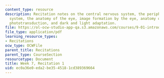 ```yaml
---
content_type: resource
description: Recitation notes on the central nervous system, the peripheral nervous
  system, the anatomy of the eye, image formation by the eye, anatomy of the retina,
  phototransduction, and dark and light adaptation.
file: https://ol-ocw-studio-app-qa.s3.amazonaws.com/courses/9-01-introduction-to-neuroscience-fall-2007/ec0a36e0eda2be3545181cd389369664_wk07_sechand1015.pdf
file_type: application/pdf
learning_resource_types:
- Recitations
ocw_type: OCWFile
parent_title: Recitations
parent_type: CourseSection
resourcetype: Document
title: Week 7, Recitation 1
uid: ec0a36e0-eda2-be35-4518-1cd389369664
---
```

